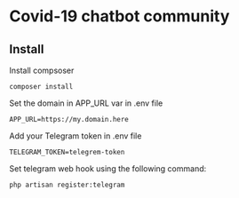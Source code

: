 # Covid-19 chatbot community

## Install
Install compsoser
```
composer install
```
Set the domain in APP_URL var in .env file
```
APP_URL=https://my.domain.here
```
Add your Telegram token in .env file
```
TELEGRAM_TOKEN=telegrem-token
```
Set telegram web hook using the following command:
```
php artisan register:telegram
```
